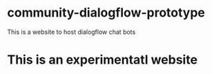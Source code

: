 # community-dialogflow-prototype
This is a website to host dialogflow chat bots
# This is an experimentatl website
